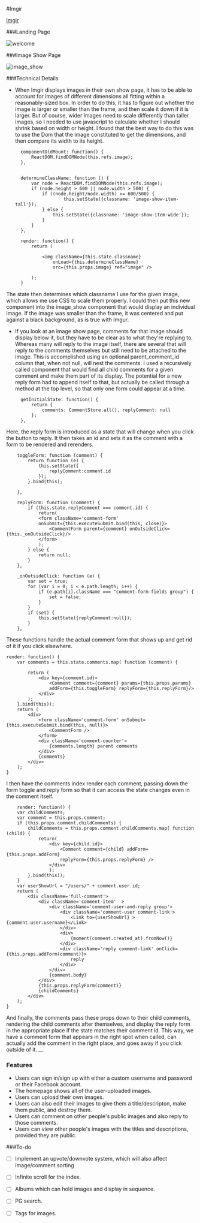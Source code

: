 #Imgir

[Imgir][heroku]

[heroku]: http://imgir.herokuapp.com

###Landing Page

![welcome]

###Image Show Page

![image_show]

###Technical Details

- When Imgir displays images in their own show page, it has to be able to account for images of different dimensions all fitting within a reasonably-sized box. In order to do this, it has to figure out whether the image is larger or smaller than the frame, and then scale it down if it is larger. But of course, wider images need to scale differently than taller images, so I needed to use javascript to calculate whether I should shrink based on width or height. I found that the best way to do this was to use the Dom that the image constituted to get the dimensions, and then compare its width to its height.

		componentDidMount: function() {
			ReactDOM.findDOMNode(this.refs.image);
		},


		determineClassName: function () {
			var node = ReactDOM.findDOMNode(this.refs.image);
			if (node.height > 600 || node.width > 500) {
				if ((node.height/node.width) >= 600/500) {
						this.setState({classname: 'image-show-item-tall'});
				} else {
					this.setState({classname: 'image-show-item-wide'});
				}
			}
		},

		render: function() {
			return (

				<img className={this.state.classname}
					onLoad={this.determineClassName}
					src={this.props.image} ref="image" />

			);
		}

The state then determines which classname I use for the given image, which allows me use CSS to scale them properly. I could then put this new component into the image_show component that would display an individual image. If the image was smaller than the frame, it was centered and put against a black background, as is true with Imgur.

- If you look at an image show page, comments for that image should display below it, but they have to be clear as to what they're replying to. Whereas many will reply to the image itself, there are several that will reply to the comments themselves but still need to be attached to the image. This is accomplished using an optional parent_comment_id column that, when not null, will nest the comments. I used a recursively called component that would find all child comments for a given comment and make them part of its display. The potential for a new reply form had to append itself to that, but actually be called through a method at the top level, so that only one form could appear at a time.

		getInitialState: function() {
			return {
				comments: CommentStore.all(), replyComment: null
			};
		},

Here, the reply form is introduced as a state that will change when you click the button to reply. It then takes an id and sets it as the comment with a form to be rendered and rerenders.

		toggleForm: function (comment) {
			return function (e) {
				this.setState({
					replyComment:comment.id
				});
			}.bind(this);

		},

		replyForm: function (comment) {
			if (this.state.replyComment === comment.id) {
				return(
				<form className='comment-form'
				onSubmit={this.executeSubmit.bind(this, close)}>
					<CommentForm parent={comment} onOutsideClick={this._onOutsideClick}/>
				</form>
				);
			} else {
				return null;
			}
		},

		_onOutsideClick: function (e) {
			var set = true;
			for (var i = 0; i < e.path.length; i++) {
				if (e.path[i].className === "comment-form-fields group") {
					set = false;
				}
			}
			if (set) {
				this.setState({replyComment:null});
			}
		},


These functions handle the actual comment form that shows up and get rid of it if you click elsewhere.

	render: function() {
		var comments = this.state.comments.map( function (comment) {

			return (
				<div key={comment.id}>
					<Comment comment={comment} params={this.props.params} 		
					addForm={this.toggleForm} replyForm={this.replyForm}/>
				</div>
			);
		}.bind(this));
		return (
			<div>
				<form className='comment-form' onSubmit={this.executeSubmit.bind(this, null)}>
					<CommentForm />
				</form>
				<div className='comment-counter'>
					{comments.length} parent comments
				</div>
				{comments}
			</div>
		);
	}

I then have the comments index render each comment, passing down the form toggle and reply form so that it can access the state changes even in the comment itself.

		render: function() {
		var childComments;
		var comment = this.props.comment;
		if (this.props.comment.childComments) {
			childComments = this.props.comment.childComments.map( function (child) {
				return(
					<div key={child.id}>
						<Comment comment={child} addForm={this.props.addForm}
						replyForm={this.props.replyForm} />
					</div>
					);
			}.bind(this));
		}
		var userShowUrl = "/users/" + comment.user.id;
		return (
			<div className='full-comment'>
				<div className='comment-item'  >
					<div className='comment-user-and-reply group'>
						<div className='comment-user comment-link'>
							<Link to={userShowUrl} >{comment.user.username}</Link>
						</div>
						<div>
							{moment(comment.created_at).fromNow()}
						</div>
						<div className='reply comment-link' onClick={this.props.addForm(comment)}>
							reply
						</div>
					</div>
					{comment.body}
				</div>
				{this.props.replyForm(comment)}
				{childComments}
			</div>
		);
	}

And finally, the comments pass these props down to their child comments, rendering the child comments after themselves, and display the reply form in the appropriate place if the state matches their comment id. This way, we have a comment form that appears in the right spot when called, can actually add the comment in the right place, and goes away if you click outside of it.
__
### Features

- Users can sign in/sign up with either a custom username and password or their Facebook account.
- The homepage shows all of the user-uploaded images.
- Users can upload their own images.
- Users can also edit their images to give them a title/descripton, make them public, and destroy them.
- Users can comment on other people's public images and also reply to those comments.
- Users can view other people's images with the titles and descriptions, provided they are public.


###To-do

- [ ] Implement an upvote/downvote system, which will also affect image/comment sorting
- [ ] Infinite scroll for the index.
- [ ] Albums which can hold images and display in sequence.
- [ ] PG search.
- [ ] Tags for images.


[welcome]: ./app/assets/images/imgir_landing_page.png
[image_show]: ./app/assets/images/imgir_image_show.png
